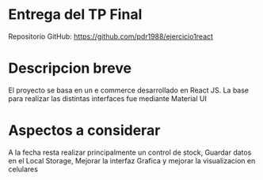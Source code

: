 # Entrega del TP Final
Repositorio GitHub: https://github.com/pdr1988/ejercicio1react
# Descripcion breve
El proyecto se basa en un e commerce desarrollado en React JS.
La base para realizar las distintas interfaces fue mediante Material UI
# Aspectos a considerar
A la fecha resta realizar principalmente un control de stock, Guardar datos en el Local Storage, Mejorar la interfaz Grafica y mejorar la visualizacion en celulares
